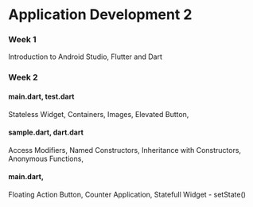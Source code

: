 # Application Development 2
### Week 1 
Introduction to Android Studio, Flutter and Dart
### Week 2 
#### main.dart, test.dart 
Stateless Widget, Containers, Images, Elevated Button,  
#### sample.dart, dart.dart
Access Modifiers, Named Constructors, Inheritance with Constructors, Anonymous Functions, 
#### main.dart, 
Floating Action Button, Counter Application, Statefull Widget - setState()
